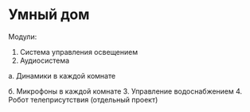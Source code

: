 Умный дом
=========

Модули:

1. Система управления освещением
2. Аудиосистема

  а. Динамики в каждой комнате

  б. Микрофоны в каждой комнате
3. Управление водоснабжением
4. Робот телеприсутствия (отдельный проект)
